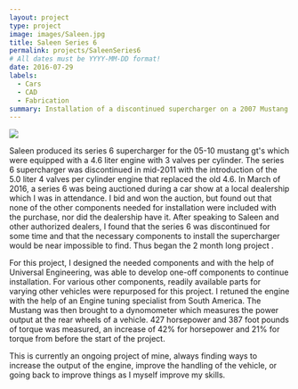 ```yaml
---
layout: project
type: project
image: images/Saleen.jpg
title: Saleen Series 6
permalink: projects/SaleenSeries6
# All dates must be YYYY-MM-DD format!
date: 2016-07-29
labels:
  - Cars
  - CAD
  - Fabrication
summary: Installation of a discontinued supercharger on a 2007 Mustang GT.
---
```


<img class="ui image" src="{{ site.baseurl }}/images/IMG_2987.PNG">

Saleen produced its series 6 supercharger for the 05-10 mustang gt's which were equipped with a 4.6 liter engine with 3 valves per cylinder. The series 6 supercharger was discontinued in mid-2011 with the introduction of the 5.0 liter 4 valves per cylinder engine that replaced the old 4.6. In March of 2016, a series 6 was being auctioned during a car show at a local dealership which I was in attendance. I bid and won the auction, but found out that none of the other components needed for installation were included with the purchase, nor did the dealership have it. After speaking to Saleen and other authorized dealers, I found that the series 6 was discontinued for some time and that the necessary components to install the supercharger would be near impossible to find. Thus began the 2 month long project .

For this project, I designed the needed components and with the help of Universal Engineering, was able to develop one-off components to continue installation. For various other components, readily available parts for varying other vehicles were repurposed for this project. I retuned the engine with the help of an Engine tuning specialist from South America. The Mustang was then brought to a dynomometer which measures the power output at the rear wheels of a vehicle. 427 horsepower and 387 foot pounds of torque was measured, an increase of 42% for horsepower and 21% for torque from before the start of the project. 

This is currently an ongoing project of mine, always finding ways to increase the output of the engine, improve the handling of the vehicle, or going back to improve things as I myself improve my skills. 

